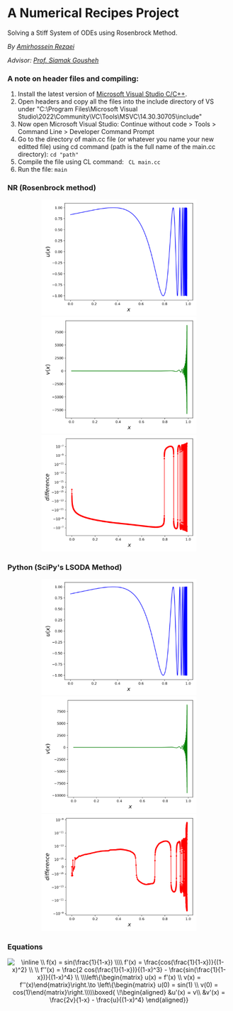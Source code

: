 # A Numerical Recipes Project
Solving a Stiff System of ODEs using Rosenbrock Method.

*By [Amirhossein Rezaei](https://www.researchgate.net/profile/Amirhossein-Rezaei-2?ev=hdr_xprf&_sg=QEXFYpE24Sa1_XWjefMs8mb3F8TnZVp0Abqt0MAtKbsNDbPvvFEcCKXxU4pw3NrLhBWN-s2al6MeUOsBC3kvD8Cd)*

*Advisor: [Prof. Siamak Gousheh](https://www.researchgate.net/profile/S-Gousheh?_sg=WoqxMgpDwczLNu4HdADavg55gAD44iEgchW-FHcMt4k9-hMptQsGIovVpgQ1tr1Z1_AwsrfjS6RaNYs_vunikRrerJaR7fnt)*
   
### A note on header files and compiling:
1. Install the latest version of [Microsoft Visual Studio C/C++](https://visualstudio.microsoft.com/vs/features/cplusplus/).
2. Open headers and copy all the files into the include directory of VS under "C:\Program Files\Microsoft Visual Studio\2022\Community\VC\Tools\MSVC\14.30.30705\include\"
3. Now open Microsoft Visual Studio: Continue without code > Tools > Command Line > Developer Command Prompt
4. Go to the directory of main.cc file (or whatever you name your new editted file) using cd command (path is the full name of the main.cc directory): ``` cd "path" ```
5. Compile the file using CL command: ``` CL main.cc``` 
6. Run the file: ```main```

### NR (Rosenbrock method)

<p align="middle">
   <img src=https://github.com/amirh0ss3in/A-Numerical-Recipes-Project---Solving-a-Stiff-system-of-ODEs-using-Rosenbrock-method/blob/main/Images/NR/u.svg width="350" title="hover text">
   <img src=https://github.com/amirh0ss3in/A-Numerical-Recipes-Project---Solving-a-Stiff-system-of-ODEs-using-Rosenbrock-method/blob/main/Images/NR/v.svg width="350" title="hover text">
   <img src=https://github.com/amirh0ss3in/A-Numerical-Recipes-Project---Solving-a-Stiff-system-of-ODEs-using-Rosenbrock-method/blob/main/Images/NR/difference.svg width="350" title="hover text">
</p>


### Python (SciPy's LSODA Method)
   
<p align="middle">
   <img src=https://github.com/amirh0ss3in/A-Numerical-Recipes-Project---Solving-a-Stiff-system-of-ODEs-using-Rosenbrock-method/blob/main/Images/Python/u.svg width="350" title="hover text">
   <img src=https://github.com/amirh0ss3in/A-Numerical-Recipes-Project---Solving-a-Stiff-system-of-ODEs-using-Rosenbrock-method/blob/main/Images/Python/v.svg width="350" title="hover text">
   <img src=https://github.com/amirh0ss3in/A-Numerical-Recipes-Project---Solving-a-Stiff-system-of-ODEs-using-Rosenbrock-method/blob/main/Images/Python/difference.svg width="350" title="hover text">
</p>

 ### Equations
   <p align="middle">
<img src="https://latex.codecogs.com/svg.image?\inline&space;\\&space;f(x)&space;=&space;sin(\frac{1}{1-x})&space;\\\\&space;f'(x)&space;=&space;\frac{cos(\frac{1}{1-x})}{(1-x)^2}&space;\\&space;&space;\\&space;f''(x)&space;=&space;\frac{2&space;cos(\frac{1}{1-x})}{(1-x)^3}&space;-&space;\frac{sin(\frac{1}{1-x})}{(1-x)^4}&space;\\&space;\\\left\{\begin{matrix}&space;u(x)&space;=&space;f'(x)&space;\\&space;v(x)&space;=&space;f''(x)\end{matrix}\right.\to&space;\left\{\begin{matrix}&space;u(0)&space;=&space;sin(1)&space;\\&space;v(0)&space;=&space;cos(1)\end{matrix}\right.\\\\\boxed{&space;&space;\!\begin{aligned}&space;&space;&u'(x)&space;=&space;v\\&space;&space;&v'(x)&space;=&space;\frac{2v}{1-x}&space;-&space;\frac{u}{(1-x)^4}&space;&space;\end{aligned}}" title="\inline \\ f(x) = sin(\frac{1}{1-x}) \\\\ f'(x) = \frac{cos(\frac{1}{1-x})}{(1-x)^2} \\ \\ f''(x) = \frac{2 cos(\frac{1}{1-x})}{(1-x)^3} - \frac{sin(\frac{1}{1-x})}{(1-x)^4} \\ \\\left\{\begin{matrix} u(x) = f'(x) \\ v(x) = f''(x)\end{matrix}\right.\to \left\{\begin{matrix} u(0) = sin(1) \\ v(0) = cos(1)\end{matrix}\right.\\\\\boxed{ \!\begin{aligned} &u'(x) = v\\ &v'(x) = \frac{2v}{1-x} - \frac{u}{(1-x)^4} \end{aligned}}" />
      
</p>
